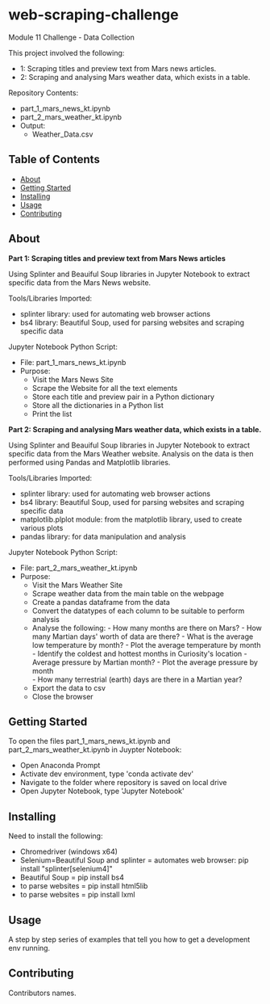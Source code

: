 # web-scraping-challenge
Module 11 Challenge - Data Collection

This project involved the following:
- 1: Scraping titles and preview text from Mars news articles.
- 2: Scraping and analysing Mars weather data, which exists in a table.

Repository Contents:
- part_1_mars_news_kt.ipynb
- part_2_mars_weather_kt.ipynb
- Output:
    - Weather_Data.csv
    
## Table of Contents

- [About](#about)
- [Getting Started](#getting_started)
- [Installing](#installing)
- [Usage](#usage)
- [Contributing](#contributing)

## About
**Part 1: Scraping titles and preview text from Mars News articles**

Using Splinter and Beauiful Soup libraries in Jupyter Notebook to extract specific data from the Mars News website.

Tools/Libraries Imported:
- splinter library: used for automating web browser actions
- bs4 library: Beautiful Soup, used for parsing websites and scraping specific data

Jupyter Notebook Python Script:
- File: part_1_mars_news_kt.ipynb
- Purpose:
  - Visit the Mars News Site
  - Scrape the Website for all the text elements
  - Store each title and preview pair in a Python dictionary
  - Store all the dictionaries in a Python list
  - Print the list

**Part 2: Scraping and analysing Mars weather data, which exists in a table.**

Using Splinter and Beauiful Soup libraries in Jupyter Notebook to extract specific data from the Mars Weather website. Analysis on the data is then performed using Pandas and Matplotlib libraries.

Tools/Libraries Imported:
- splinter library: used for automating web browser actions
- bs4 library: Beautiful Soup, used for parsing websites and scraping specific data
- matplotlib.plplot module: from the matplotlib library, used to create various plots
- pandas library: for data manipulation and analysis

Jupyter Notebook Python Script:
- File: part_2_mars_weather_kt.ipynb
- Purpose:
  - Visit the Mars Weather Site
  - Scrape weather data from the main table on the webpage
  - Create a pandas dataframe from the data
  - Convert the datatypes of each column to be suitable to perform analysis
  - Analyse the following:
            - How many months are there on Mars?
            - How many Martian days' worth of data are there?
            - What is the average low temperature by month?
                    - Plot the average temperature by month
                    - Identify the coldest and hottest months in Curiosity's location
            - Average pressure by Martian month?
                    - Plot the average pressure by month        
            - How many terrestrial (earth) days are there in a Martian year?
   - Export the data to csv
   - Close the browser   
        

## Getting Started
To open the files part_1_mars_news_kt.ipynb and part_2_mars_weather_kt.ipynb in Juypter Notebook:
  - Open Anaconda Prompt
  - Activate dev environment, type 'conda activate dev'
  - Navigate to the folder where repository is saved on local drive
  - Open Jupyter Notebook, type 'Jupyter Notebook'
        
## Installing
Need to install the following:
  - Chromedriver (windows x64)
  - Selenium=Beautiful Soup and splinter = automates web browser: pip install "splinter[selenium4]"
  - Beautiful Soup = pip install bs4
  - to parse websites = pip install html5lib
  - to parse websites = pip install lxml

## Usage
A step by step series of examples that tell you how to get a development env running.

## Contributing
Contributors names.
